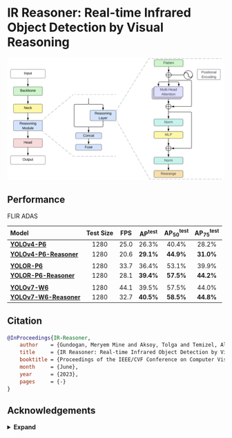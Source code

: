 # IR Reasoner: Real-time Infrared Object Detection by Visual Reasoning

<p align="center">
  <img src="figure/ir_reasoner_overall.png" width="700">
</p>

## Performance 

FLIR ADAS

| Model | Test Size | FPS | AP<sup>test</sup> | AP<sub>50</sub><sup>test</sup> | AP<sub>75</sub><sup>test</sup> |
| :-- | :-: | :-: | :-: | :-: | :-: |
| [**YOLOv4-P6**](https://drive.google.com/drive/folders/1Z_08lbJ9XyYzKs-VH6v34OsehIcynOvO?usp=share_link) | 1280 | 25.0  | 26.3% | 40.4% | 28.2% |
| [**YOLOv4-P6-Reasoner**](https://drive.google.com/drive/folders/1Z_08lbJ9XyYzKs-VH6v34OsehIcynOvO?usp=share_link) | 1280 | 20.6  | **29.1%** | **44.9%** | **31.0%** |
|  |  |  |  |  |  |  |
| [**YOLOR-P6**](https://drive.google.com/drive/folders/1Z_08lbJ9XyYzKs-VH6v34OsehIcynOvO?usp=share_link) | 1280 | 33.7  | 36.4% | 53.1% | 39.9% |
| [**YOLOR-P6-Reasoner**](https://drive.google.com/drive/folders/1Z_08lbJ9XyYzKs-VH6v34OsehIcynOvO?usp=share_link) | 1280 | 28.1  | **39.4%** | **57.5%** | **44.2%** |
|  |  |  |  |  |  |  |
| [**YOLOv7-W6**](https://drive.google.com/drive/folders/1Z_08lbJ9XyYzKs-VH6v34OsehIcynOvO?usp=share_link) | 1280 | 44.1  | 39.5% | 57.5% | 44.0% |
| [**YOLOv7-W6-Reasoner**](https://drive.google.com/drive/folders/1Z_08lbJ9XyYzKs-VH6v34OsehIcynOvO?usp=share_link) | 1280 | 32.7  | **40.5%** | **58.5%** | **44.8%** |

## Citation

```bibtex
@InProceedings{IR-Reasoner,
    author    = {Gundogan, Meryem Mine and Aksoy, Tolga and Temizel, Alptekin and Halici, Ugur},
    title     = {IR Reasoner: Real-time Infrared Object Detection by Visual Reasoning},
    booktitle = {Proceedings of the IEEE/CVF Conference on Computer Vision and Pattern Recognition (CVPR) Workshops},
    month     = {June},
    year      = {2023},
    pages     = {-}
}
```

## Acknowledgements

<details><summary> <b>Expand</b> </summary>

* [https://github.com/WongKinYiu/ScaledYOLOv4](https://github.com/WongKinYiu/ScaledYOLOv4)
* [https://github.com/WongKinYiu/yolor](https://github.com/WongKinYiu/yolor)
* [https://github.com/WongKinYiu/yolov7](https://github.com/WongKinYiu/yolov7)
* [https://github.com/jacobgil/pytorch-grad-cam](https://github.com/jacobgil/pytorch-grad-cam)

</details>